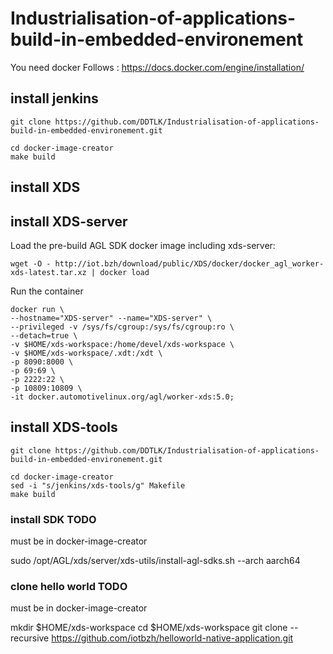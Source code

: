 # Industrialisation-of-applications-build-in-embedded-environement

You need docker
Follows : <https://docs.docker.com/engine/installation/>

## install jenkins

```shell
git clone https://github.com/DDTLK/Industrialisation-of-applications-build-in-embedded-environement.git
```

```shell
cd docker-image-creator
make build
```

## install XDS

## install XDS-server

Load the pre-build AGL SDK docker image including xds-server:

```shell
wget -O - http://iot.bzh/download/public/XDS/docker/docker_agl_worker-xds-latest.tar.xz | docker load
```

Run the container

```shell
docker run \
--hostname="XDS-server" --name="XDS-server" \
--privileged -v /sys/fs/cgroup:/sys/fs/cgroup:ro \
--detach=true \
-v $HOME/xds-workspace:/home/devel/xds-workspace \
-v $HOME/xds-workspace/.xdt:/xdt \
-p 8090:8000 \
-p 69:69 \
-p 2222:22 \
-p 10809:10809 \
-it docker.automotivelinux.org/agl/worker-xds:5.0;
```

## install XDS-tools

```shell
git clone https://github.com/DDTLK/Industrialisation-of-applications-build-in-embedded-environement.git
```

```shell
cd docker-image-creator
sed -i "s/jenkins/xds-tools/g" Makefile
make build
```

### install SDK TODO

must be in docker-image-creator

sudo /opt/AGL/xds/server/xds-utils/install-agl-sdks.sh --arch aarch64

### clone hello world TODO

must be in docker-image-creator

mkdir $HOME/xds-workspace
cd $HOME/xds-workspace
git clone --recursive https://github.com/iotbzh/helloworld-native-application.git


